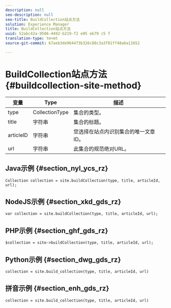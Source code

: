 ```yaml
---
description: null
seo-description: null
seo-title: BuildCollection站点方法
solution: Experience Manager
title: BuildCollection站点方法
uuid: 52abc42a-9506-4492-b219-f2 e05 eb79 c5 f
translation-type: tm+mt
source-git-commit: 67aeb3de964473b326c88c3a3f81ff48a6a12652

---
```



# BuildCollection站点方法{#buildcollection-site-method}

| 变量 | Type | 描述 |
|--- |--- |--- |
| type | CollectionType | 集合的类型。 |
| title | 字符串 | 集合的标题。 |
| articleID | 字符串 | 您选择在站点内识别集合的唯一文章ID。 |
| url | 字符串 | 此集合的规范绝对URL。 |

## Java示例 {#section_nyl_ycs_rz}

```
Collection collection = site.buildCollection(type, title, articleId, url); 
```

## NodeJS示例 {#section_xkd_gds_rz}

```
var collection = site.buildCollection(type, title, articleId, url); 
```

## PHP示例 {#section_ghf_gds_rz}

```
$collection = site->buildCollection(type, title, articleId, url); 
```

## Python示例 {#section_dwg_gds_rz}

```
collection = site.build_collection(type, title, articleId, url) 
```

## 拼音示例 {#section_enh_gds_rz}

```
collection = site.build_collection(type, title, articleId, url) 
```
